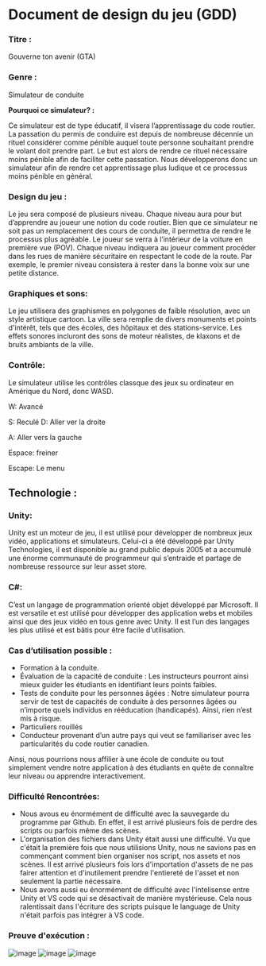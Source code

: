 # **Document de design du jeu (GDD)**

### **Titre :**

Gouverne ton avenir (GTA)

### **Genre :**

Simulateur de conduite

 **Pourquoi ce simulateur? :**

Ce simulateur est de type éducatif, il visera l’apprentissage du code routier. La passation du permis de conduire est depuis de nombreuse décennie un rituel considérer comme pénible auquel toute personne souhaitant prendre le volant doit prendre part. Le but est alors de rendre ce rituel nécessaire moins pénible afin de faciliter cette passation. Nous développerons donc un simulateur afin de rendre cet apprentissage plus ludique et ce processus moins pénible en général.

### **Design du jeu :**

Le jeu sera composé de plusieurs niveau. Chaque niveau aura pour but d’apprendre au joueur une notion du code routier. Bien que ce simulateur ne soit pas un remplacement des cours de conduite, il permettra de rendre le processus plus agréable. Le joueur se verra à l’intérieur de la voiture en première vue (POV). Chaque niveau indiquera au joueur comment procéder dans les rues de manière sécuritaire en respectant le code de la route. Par exemple, le premier niveau consistera à rester dans la bonne voix sur une petite distance.

### **Graphiques et sons:**

Le jeu utilisera des graphismes en polygones de faible résolution, avec un style artistique cartoon. La ville sera remplie de divers monuments et points d'intérêt, tels que des écoles, des hôpitaux et des stations-service. Les effets sonores incluront des sons de moteur réalistes, de klaxons et de bruits ambiants de la ville.

### **Contrôle:**

Le simulateur utilise les contrôles classque des jeux su ordinateur en Amérique du Nord, donc WASD.

W: Avancé

S: Reculé
D: Aller ver la droite

A: Aller vers la gauche

Espace: freiner 

Escape: Le menu




## **Technologie :**

### **Unity:**

Unity est un moteur de jeu, il est utilisé pour développer de nombreux jeux vidéo, applications et simulateurs. Celui-ci a été développé par Unity Technologies, il est disponible au grand public depuis 2005 et a accumulé une énorme communauté de programmeur qui s’entraide et partage de nombreuse ressource sur leur asset store.

### **C#:**

C’est un langage de programmation orienté objet développé par Microsoft. Il est versatile et est utilisé pour développer des application webs et mobiles ainsi que des jeux vidéo en tous genre avec Unity. Il est l’un des langages les plus utilisé et est bâtis pour être facile d’utilisation.

### **Cas d’utilisation possible :**

-	Formation à la conduite.
-	Évaluation de la capacité de conduite : Les instructeurs pourront ainsi mieux guider les étudiants en identifiant leurs points faibles.
-	Tests de conduite pour les personnes âgées : Notre simulateur pourra servir de test de capacités de conduite à des personnes âgées ou n’importe quels individus en rééducation (handicapés). Ainsi, rien n’est mis à risque.
-	Particuliers rouillés
-	Conducteur provenant d’un autre pays qui veut se familiariser avec les particularités du code routier canadien.

Ainsi, nous pourrions nous affilier à une école de conduite ou tout simplement vendre notre application à des étudiants en quête de connaître leur niveau ou apprendre interactivement.

### **Difficulté Rencontrées:**

- Nous avous eu énormément de difficulté avec la sauvegarde du programme par Github. En effet, il est arrivé plusieurs fois de perdre des scripts ou parfois même des scènes.
- L'organisation des fichiers dans Unity était aussi une difficulté. Vu que c'était la première fois que nous utilisions Unity, nous ne savions pas en commençant comment bien organiser nos script, nos assets et nos scènes. Il est arrivé plusieurs fois lors d'importation d'assets de ne pas fairer attention et d'inutilement prendre l'entiereté de l'asset et non seulement la partie nécessaire.
- Nous avons aussi eu énormément de difficulté avec l'intelisense entre Unity et VS code qui se désactivait de manière mystérieuse. Cela nous ralentissait dans l'écriture des scripts puisque le language de Unity n'était parfois pas intégrer à VS code.


### **Preuve d'exécution :**

![image](https://github.com/OGPNAVYSEALS/H23-GTA/assets/123408866/488bee8c-a11b-4c3c-a62b-8ab63cedcc6a)
![image](https://github.com/OGPNAVYSEALS/H23-GTA/assets/123408866/3cd15ea7-ccd0-4f53-9748-66800b73b39a)
![image](https://github.com/OGPNAVYSEALS/H23-GTA/assets/123408866/34793834-b79e-4da4-a36d-0c2f740a9b89)

